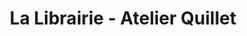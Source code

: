 ---
title: "La Librairie - Atelier Quillet"
url: /loix/la-librairie-atelier-quillet/
shop: Bücher
---